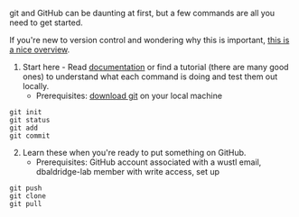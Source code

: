 git and GitHub can be daunting at first, but a few commands are all you need to get started.

If you're new to version control and wondering why this is important, [this is a nice overview](https://journals.plos.org/ploscompbiol/article?id=10.1371/journal.pcbi.1004668).


1. Start here - Read [documentation](https://git-scm.com/docs) or find a tutorial (there are many good ones) to understand what each command is doing and test them out locally.
    - Prerequisites: [download git](https://git-scm.com/downloads) on your local machine
```
git init
git status
git add
git commit
```


2. Learn these when you're ready to put something on GitHub.
    - Prerequisites: GitHub account associated with a wustl email, dbaldridge-lab member with write access, set up 
```
git push
git clone
git pull
```



